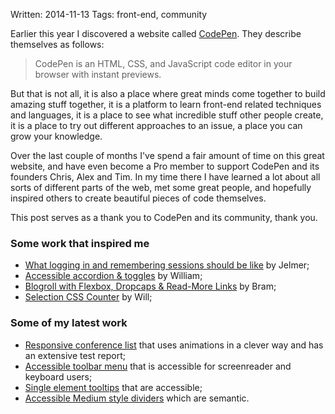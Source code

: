 Written: 2014-11-13
Tags: front-end, community

Earlier this year I discovered a website called [CodePen](http://CodePen.io). They describe themselves as follows:

> CodePen is an HTML, CSS, and JavaScript code editor in your browser with instant previews.

But that is not all, it is also a place where great minds come together to build amazing stuff together, it is a platform to learn front-end related techniques and languages, it is a place to see what incredible stuff other people create, it is a place to try out different approaches to an issue, a place you can grow your knowledge.

Over the last couple of months I've spend a fair amount of time on this great website, and have even become a Pro member to support CodePen and its founders Chris, Alex and Tim. In my time there I have learned a lot about all sorts of different parts of the web, met some great people, and hopefully inspired others to create beautiful pieces of code themselves.

This post serves as a thank you to CodePen and its community, thank you.

### Some work that inspired me

* [What logging in and remembering sessions should be like](http://codepen.io/jelmerdemaat/details/CDslq/) by Jelmer;
* [Accessible accordion & toggles](http://codepen.io/Webactually/details/bgLFC/) by William;
* [Blogroll with Flexbox, Dropcaps & Read-More Links](http://codepen.io/atelierbram/details/xgbcI/) by Bram;
* [Selection CSS Counter](http://codepen.io/lonekorean/details/wKbzv/) by Will;

### Some of my latest work

* [Responsive conference list](http://codepen.io/Michiel/pen/ibkdE) that uses animations in a clever way and has an extensive test report;
* [Accessible toolbar menu](http://codepen.io/Michiel/pen/fHqsk) that is accessible for screenreader and keyboard users;
* [Single element tooltips](http://codepen.io/Michiel/pen/nuelx) that are accessible;
* [Accessible Medium style dividers](http://codepen.io/Michiel/pen/mbHCx) which are semantic.
